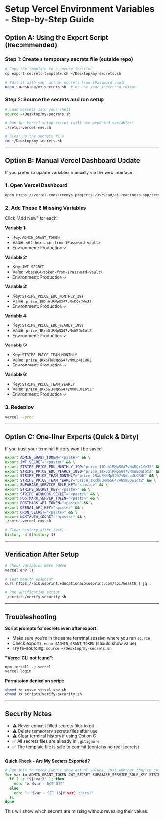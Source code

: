 # Setup Vercel Environment Variables - Step-by-Step Guide

## Option A: Using the Export Script (Recommended)

### Step 1: Create a temporary secrets file (outside repo)

```bash
# Copy the template to a secure location
cp export-secrets-template.sh ~/Desktop/my-secrets.sh

# Edit it with your actual secrets from 1Password vault
nano ~/Desktop/my-secrets.sh  # or use your preferred editor
```

### Step 2: Source the secrets and run setup

```bash
# Load secrets into your shell
source ~/Desktop/my-secrets.sh

# Run the Vercel setup script (will use exported variables)
./setup-vercel-env.sh

# Clean up the secrets file
rm ~/Desktop/my-secrets.sh
```

---

## Option B: Manual Vercel Dashboard Update

If you prefer to update variables manually via the web interface:

### 1. Open Vercel Dashboard
```bash
open https://vercel.com/jeremys-projects-73929cad/ai-readiness-app/settings/environment-variables
```

### 2. Add These 6 Missing Variables

Click "Add New" for each:

**Variable 1:**
- Key: `ADMIN_GRANT_TOKEN`
- Value: `<64-hex-char-from-1Password-vault>`
- Environment: Production ✓

**Variable 2:**
- Key: `JWT_SECRET`
- Value: `<base64-token-from-1Password-vault>`
- Environment: Production ✓

**Variable 3:**
- Key: `STRIPE_PRICE_EDU_MONTHLY_199`
- Value: `price_1SDnhlRMpSG47vNmDQr1WeJ3`
- Environment: Production ✓

**Variable 4:**
- Key: `STRIPE_PRICE_EDU_YEARLY_1990`
- Value: `price_1RxbGlRMpSG47vNmWEOu1otZ`
- Environment: Production ✓

**Variable 5:**
- Key: `STRIPE_PRICE_TEAM_MONTHLY`
- Value: `price_1RxbFkRMpSG47vNmLp4LCRHZ`
- Environment: Production ✓

**Variable 6:**
- Key: `STRIPE_PRICE_TEAM_YEARLY`
- Value: `price_1RxbGlRMpSG47vNmWEOu1otZ`
- Environment: Production ✓

### 3. Redeploy
```bash
vercel --prod
```

---

## Option C: One-liner Exports (Quick & Dirty)

If you trust your terminal history won't be saved:

```bash
export ADMIN_GRANT_TOKEN="<paste>" && \
export JWT_SECRET="<paste>" && \
export STRIPE_PRICE_EDU_MONTHLY_199="price_1SDnhlRMpSG47vNmDQr1WeJ3" && \
export STRIPE_PRICE_EDU_YEARLY_1990="price_1RxbGlRMpSG47vNmWEOu1otZ" && \
export STRIPE_PRICE_TEAM_MONTHLY="price_1RxbFkRMpSG47vNmLp4LCRHZ" && \
export STRIPE_PRICE_TEAM_YEARLY="price_1RxbGlRMpSG47vNmWEOu1otZ" && \
export SUPABASE_SERVICE_ROLE_KEY="<paste>" && \
export STRIPE_SECRET_KEY="<paste>" && \
export STRIPE_WEBHOOK_SECRET="<paste>" && \
export POSTMARK_SERVER_TOKEN="<paste>" && \
export POSTMARK_API_TOKEN="<paste>" && \
export OPENAI_API_KEY="<paste>" && \
export CRON_SECRET="<paste>" && \
export NEXTAUTH_SECRET="<paste>" && \
./setup-vercel-env.sh

# Clear history after (zsh)
history -d $(history 1)
```

---

## Verification After Setup

```bash
# Check variables were added
vercel env ls

# Test health endpoint
curl https://aiblueprint.educationaiblueprint.com/api/health | jq .

# Run verification script
./scripts/verify-security.sh
```

---

## Troubleshooting

**Script prompts for secrets even after export:**
- Make sure you're in the same terminal session where you ran `source`
- Check exports: `echo $ADMIN_GRANT_TOKEN` (should show value)
- Try re-sourcing: `source ~/Desktop/my-secrets.sh`

**"Vercel CLI not found":**
```bash
npm install -g vercel
vercel login
```

**Permission denied on script:**
```bash
chmod +x setup-vercel-env.sh
chmod +x scripts/verify-security.sh
```

---

## Security Notes

- ⚠️ Never commit filled secrets files to git
- ⚠️ Delete temporary secrets files after use
- ⚠️ Clear terminal history if using Option C
- ✅ All secrets files are already in `.gitignore`
- ✅ The template file is safe to commit (contains no real secrets)

---

**Quick Check - Are My Secrets Exported?**

```bash
# Run this to check (won't show actual values, just whether they're set)
for var in ADMIN_GRANT_TOKEN JWT_SECRET SUPABASE_SERVICE_ROLE_KEY STRIPE_SECRET_KEY STRIPE_WEBHOOK_SECRET POSTMARK_SERVER_TOKEN POSTMARK_API_TOKEN OPENAI_API_KEY CRON_SECRET NEXTAUTH_SECRET; do
  if [ -z "${!var}" ]; then
    echo "❌ $var - NOT SET"
  else
    echo "✅ $var - SET (${#!var} chars)"
  fi
done
```

This will show which secrets are missing without revealing their values.
